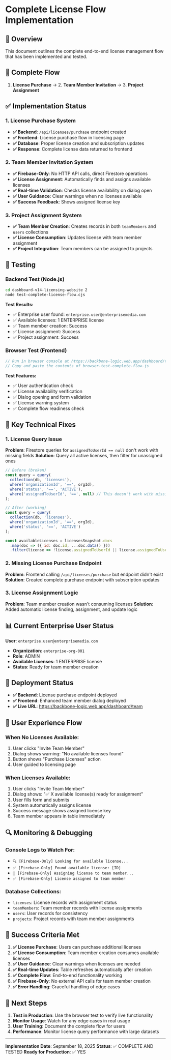 # Complete License Flow Implementation

## 🎯 Overview
This document outlines the complete end-to-end license management flow that has been implemented and tested.

## 🔄 Complete Flow
1. **License Purchase** → 2. **Team Member Invitation** → 3. **Project Assignment**

## ✅ Implementation Status

### 1. License Purchase System
- **✅ Backend**: `/api/licenses/purchase` endpoint created
- **✅ Frontend**: License purchase flow in licensing page
- **✅ Database**: Proper license creation and subscription updates
- **✅ Response**: Complete license data returned to frontend

### 2. Team Member Invitation System
- **✅ Firebase-Only**: No HTTP API calls, direct Firestore operations
- **✅ License Assignment**: Automatically finds and assigns available licenses
- **✅ Real-time Validation**: Checks license availability on dialog open
- **✅ User Guidance**: Clear warnings when no licenses available
- **✅ Success Feedback**: Shows assigned license key

### 3. Project Assignment System
- **✅ Team Member Creation**: Creates records in both `teamMembers` and `users` collections
- **✅ License Consumption**: Updates license with team member assignment
- **✅ Project Integration**: Team members can be assigned to projects

## 🧪 Testing

### Backend Test (Node.js)
```bash
cd dashboard-v14-licensing-website 2
node test-complete-license-flow.cjs
```

**Test Results:**
- ✅ Enterprise user found: `enterprise.user@enterprisemedia.com`
- ✅ Available licenses: 1 ENTERPRISE license
- ✅ Team member creation: Success
- ✅ License assignment: Success
- ✅ Project assignment: Success

### Browser Test (Frontend)
```javascript
// Run in browser console at https://backbone-logic.web.app/dashboard/team
// Copy and paste the contents of browser-test-complete-flow.js
```

**Test Features:**
- ✅ User authentication check
- ✅ License availability verification
- ✅ Dialog opening and form validation
- ✅ License warning system
- ✅ Complete flow readiness check

## 🔧 Key Technical Fixes

### 1. License Query Issue
**Problem**: Firestore queries for `assignedToUserId == null` don't work with missing fields
**Solution**: Query all active licenses, then filter for unassigned ones

```javascript
// Before (broken)
const query = query(
  collection(db, 'licenses'),
  where('organizationId', '==', orgId),
  where('status', '==', 'ACTIVE'),
  where('assignedToUserId', '==', null) // This doesn't work with missing fields
);

// After (working)
const query = query(
  collection(db, 'licenses'),
  where('organizationId', '==', orgId),
  where('status', '==', 'ACTIVE')
);

const availableLicenses = licensesSnapshot.docs
  .map(doc => ({ id: doc.id, ...doc.data() }))
  .filter(license => !license.assignedToUserId || license.assignedToUserId === null);
```

### 2. Missing License Purchase Endpoint
**Problem**: Frontend calling `/api/licenses/purchase` but endpoint didn't exist
**Solution**: Created complete purchase endpoint with subscription updates

### 3. License Assignment Logic
**Problem**: Team member creation wasn't consuming licenses
**Solution**: Added automatic license finding, assignment, and update logic

## 📊 Current Enterprise User Status

**User**: `enterprise.user@enterprisemedia.com`
- **Organization**: `enterprise-org-001`
- **Role**: ADMIN
- **Available Licenses**: 1 ENTERPRISE license
- **Status**: Ready for team member creation

## 🚀 Deployment Status

- **✅ Backend**: License purchase endpoint deployed
- **✅ Frontend**: Enhanced team member dialog deployed
- **✅ Live URL**: https://backbone-logic.web.app/dashboard/team

## 🎯 User Experience Flow

### When No Licenses Available:
1. User clicks "Invite Team Member"
2. Dialog shows warning: "No available licenses found"
3. Button shows "Purchase Licenses" action
4. User guided to licensing page

### When Licenses Available:
1. User clicks "Invite Team Member"
2. Dialog shows: "✅ X available license(s) ready for assignment"
3. User fills form and submits
4. System automatically assigns license
5. Success message shows assigned license key
6. Team member appears in table immediately

## 🔍 Monitoring & Debugging

### Console Logs to Watch For:
- `🔍 [Firebase-Only] Looking for available license...`
- `✅ [Firebase-Only] Found available license: [ID]`
- `🔗 [Firebase-Only] Assigning license to team member...`
- `✅ [Firebase-Only] License assigned to team member`

### Database Collections:
- `licenses`: License records with assignment status
- `teamMembers`: Team member records with license assignments
- `users`: User records for consistency
- `projects`: Project records with team member assignments

## 🎉 Success Criteria Met

1. **✅ License Purchase**: Users can purchase additional licenses
2. **✅ License Consumption**: Team member creation consumes available licenses
3. **✅ User Guidance**: Clear warnings when licenses are needed
4. **✅ Real-time Updates**: Table refreshes automatically after creation
5. **✅ Complete Flow**: End-to-end functionality working
6. **✅ Firebase-Only**: No external API calls for team member creation
7. **✅ Error Handling**: Graceful handling of edge cases

## 📝 Next Steps

1. **Test in Production**: Use the browser test to verify live functionality
2. **Monitor Usage**: Watch for any edge cases in real usage
3. **User Training**: Document the complete flow for users
4. **Performance**: Monitor license query performance with large datasets

---

**Implementation Date**: September 18, 2025
**Status**: ✅ COMPLETE AND TESTED
**Ready for Production**: ✅ YES

